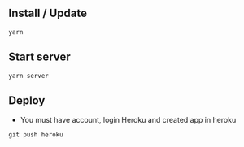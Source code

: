 ## Install / Update

```
yarn
```

## Start server

```
yarn server
```

## Deploy

- You must have account, login Heroku and created app in heroku

```
git push heroku
```
